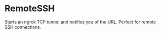 # RemoteSSH
Starts an ngrok TCP tunnel and notifies you of the URL. Perfect for remote SSH connections.
